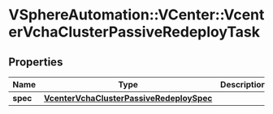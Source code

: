 # VSphereAutomation::VCenter::VcenterVchaClusterPassiveRedeployTask

## Properties
Name | Type | Description | Notes
------------ | ------------- | ------------- | -------------
**spec** | [**VcenterVchaClusterPassiveRedeploySpec**](VcenterVchaClusterPassiveRedeploySpec.md) |  | 


